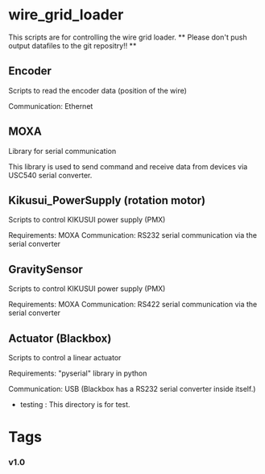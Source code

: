 # wire\_grid\_loader
This scripts are for controlling the wire grid loader.
** Please don't push output datafiles to the git repositry!! **

## Encoder
Scripts to read the encoder data (position of the wire)

Communication: Ethernet

## MOXA
Library for serial communication

This library is used to send command and receive data 
from devices via USC540 serial converter.

## Kikusui\_PowerSupply (rotation motor)
Scripts to control KIKUSUI power supply (PMX)

Requirements: MOXA 
Communication: RS232 serial communication via the serial converter

## GravitySensor
Scripts to control KIKUSUI power supply (PMX)

Requirements: MOXA 
Communication: RS422 serial communication via the serial converter

## Actuator (Blackbox)
Scripts to control a linear actuator

Requirements: "pyserial" library in python

Communication: USB (Blackbox has a RS232 serial converter inside itself.)

- testing : This directory is for test.


# Tags
### v1.0

